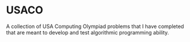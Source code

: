 # USACO
 A collection of USA Computing Olympiad problems that I have completed that are meant to develop and test algorithmic programming ability.

